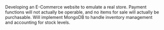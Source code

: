 Developing an E-Commerce website to emulate a real store. Payment functions will not actually be operable, and no items for sale will actually be purchasable. Will implement MongoDB to handle inventory management and accounting for stock levels.
